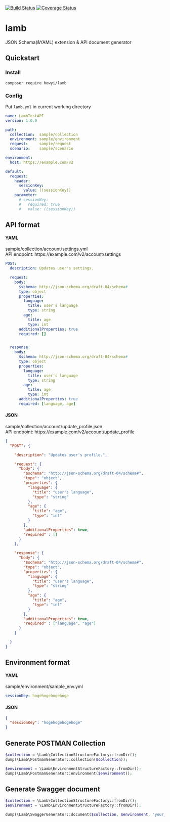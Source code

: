 [![Build Status](https://travis-ci.org/howyi/lamb.svg?branch=master)](https://travis-ci.org/howyi/lamb)
[![Coverage Status](https://coveralls.io/repos/github/howyi/lamb/badge.svg?branch=master)](https://coveralls.io/github/howyi/lamb?branch=master)
# lamb
JSON Schema(&YAML) extension & API document generator

<!-- ## wiki: https://github.com/howyi/lamb/wiki -->

## Quickstart
### Install
`composer require howyi/lamb`
### Config
Put `lamb.yml` in current working directory
```YAML
name: LambTestAPI
version: 1.0.0

path:
  collection:  sample/collection
  environment: sample/environment
  request:     sample/request
  scenario:    sample/scenario

environment:
  host: https://example.com/v2

default:
  request:
    header:
      sessionKey:
        value: ((sessionKey))
    parameter:
      # sessionKey:
      #   required: true
      #   value: ((sessionKey))
```

## API format
#### YAML
sample/collection/account/settings.yml  
API endpoint: https://<i></i>example.com/v2/account/settings
```YAML
POST:
  description: Updates user's settings.

  request:
    body:
      $schema: http://json-schema.org/draft-04/schema#
      type: object
      properties:
        language:
          title: user's language
          type: string
        age:
          title: age
          type: int
      additionalProperties: true
      required: []


  response:
    body:
      $schema: http://json-schema.org/draft-04/schema#
      type: object
      properties:
        language:
          title: user's language
          type: string
        age:
          title: age
          type: int
      additionalProperties: true
      required: [language, age]
```
#### JSON
sample/collection/account/update_profile.json  
API endpoint: https://<i></i>example.com/v2/account/update_profile
```JSON
{
  "POST": {

    "description": "Updates user's profile.",

    "request": {
      "body": {
        "$schema": "http://json-schema.org/draft-04/schema#",
        "type": "object",
        "properties": {
          "language": {
            "title": "user's language",
            "type": "string"
          },
          "age": {
            "title": "age",
            "type": "int"
          }
        },
        "additionalProperties": true,
        "required" : []
      }
    },

    "response": {
      "body": {
        "$schema": "http://json-schema.org/draft-04/schema#",
        "type": "object",
        "properties": {
          "language": {
            "title": "user's language",
            "type": "string"
          },
          "age": {
            "title": "age",
            "type": "int"
          }
        },
        "additionalProperties": true,
        "required" : ["language", "age"]
      }
    }

  }
}
```
## Environment format
#### YAML
sample/environment/sample_env.yml  
```YAML
sessionKey: hogehogehogehoge
```
#### JSON
```JSON
{
  "sessionKey": "hogehogehogehoge"
}
```
## Generate POSTMAN Collection
```php
$collection = \Lamb\CollectionStructureFactory::fromDir();
dump(\Lamb\PostmanGenerator::collection($collection));

$environment = \Lamb\EnvironmentStructureFactory::fromDir();
dump(\Lamb\PostmanGenerator::environment($environment));
```

## Generate Swagger document
```php
$collection = \Lamb\CollectionStructureFactory::fromDir();
$environment = \Lamb\EnvironmentStructureFactory::fromDir();

dump(\Lamb\SwaggerGenerator::document($collection, $environment, 'your_env'));
```
